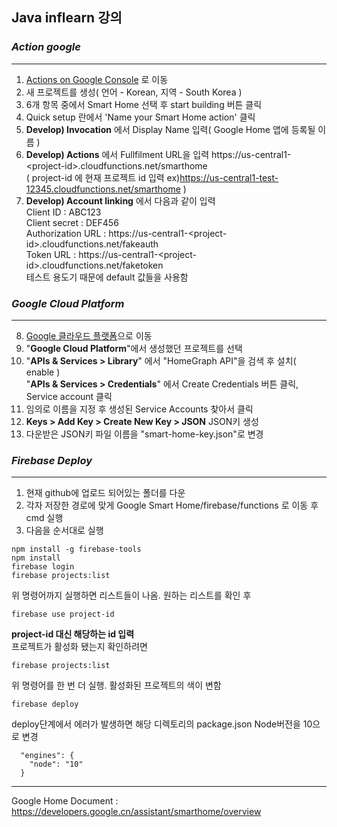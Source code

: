 ## Java inflearn 강의 
### *Action google*  
***
1. [Actions on Google Console](https://console.actions.google.com/ "Action Google")
로 이동
2. 새 프로젝트를 생성( 언어 - Korean, 지역 - South Korea )
3. 6개 항목 중에서 Smart Home 선택 후 start building 버튼 클릭
4. Quick setup 란에서 'Name your Smart Home action' 클릭
5. __Develop) Invocation__ 에서 Display Name 입력( Google Home 앱에 등록될 이름 )
6. __Develop) Actions__ 에서 Fullfilment URL을 입력
    https://us-central1-<project-id\>.cloudfunctions.net/smarthome  
    ( project-id 에 현재 프로젝트 id 입력 ex)https://us-central1-test-12345.cloudfunctions.net/smarthome )
7. __Develop) Account linking__ 에서 다음과 같이 입력     
Client ID               : ABC123    
Client secret           : DEF456    
    Authorization URL       : https://us-central1-<project-id\>.cloudfunctions.net/fakeauth      
    Token URL               : https://us-central1-<project-id\>.cloudfunctions.net/faketoken  
    테스트 용도기 때문에 default 값들을 사용함  
### *Google Cloud Platform*  
***
8. [Google 클라우드 플랫폼](https://console.cloud.google.com/)으로 이동  
9. "__Google Cloud Platform__"에서 생성했던 프로젝트를 선택
10. "__APIs & Services > Library__" 에서 "HomeGraph API"을 검색 후 설치( enable )      
"__APIs & Services > Credentials__" 에서 Create Credentials 버튼 클릭, Service account 클릭 
10. 임의로 이름을 지정 후 생성된 Service Accounts 찾아서 클릭  
11. __Keys > Add Key > Create New Key > JSON__ JSON키 생성 
12. 다운받은 JSON키 파일 이름을 "smart-home-key.json"로 변경
 
### *Firebase Deploy*
***
1. 현재 github에 업로드 되어있는 폴더를 다운  
2. 각자 저장한 경로에 맞게 Google Smart Home/firebase/functions 로 이동 후 cmd 실행  
3. 다음을 순서대로 실행  
```
npm install -g firebase-tools  
npm install  
firebase login  
firebase projects:list  
```
위 명령어까지 실행하면 리스트들이 나옴. 원하는 리스트를 확인 후  
```
firebase use project-id  
```
__project-id 대신 해당하는 id 입력__  
프로젝트가 활성화 됐는지 확인하려면  
```
firebase projects:list  
```
위 명령어를 한 번 더 실행. 활성화된 프로젝트의 색이 변함  
```
firebase deploy
```
deploy단계에서 에러가 발생하면 해당 디렉토리의 package.json Node버전을 10으로 변경  
```
  "engines": {
    "node": "10"
  }
```
***
Google Home Document  :  https://developers.google.cn/assistant/smarthome/overview
